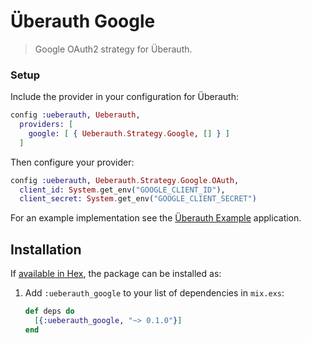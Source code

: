 # Überauth Google

> Google OAuth2 strategy for Überauth.

### Setup

Include the provider in your configuration for Überauth:

```elixir
config :ueberauth, Ueberauth,
  providers: [
    google: [ { Ueberauth.Strategy.Google, [] } ]
  ]
```

Then configure your provider:

```elixir
config :ueberauth, Ueberauth.Strategy.Google.OAuth,
  client_id: System.get_env("GOOGLE_CLIENT_ID"),
  client_secret: System.get_env("GOOGLE_CLIENT_SECRET")
```

For an example implementation see the [Überauth Example](https://github.com/doomspork/ueberauth_example) application.

## Installation

If [available in Hex](https://hex.pm/docs/publish), the package can be installed as:

1. Add `:ueberauth_google` to your list of dependencies in `mix.exs`:

    ```elixir
    def deps do
      [{:ueberauth_google, "~> 0.1.0"}]
    end
    ```
